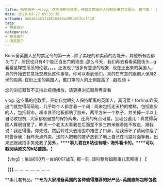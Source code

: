 ```yaml
---
title: 搞笑段子->vlog: 这空荡的伦敦里，开始自觉跟别人保持距离的英国人，真可爱！ | 糗事百科
date: 2020-03-27 09:35:35
urlname: 0e23ea351f38816404a398d9f3ccf410
tags: 
- 糗事百科
categories:
- 糗事百科
- 搞笑段子
---
```

Boris全英国人民的禁足令的第一天...除了卖吃的和卖药的店能开，其他所有店都关门了.. 居民也只有4个能正当出门的理由..那么今天，我们再去看看英国街头...g看看这样空荡荡的伦敦。。。。还发现了很多有意思的现象...现在还出来的英国人，真的开始去在意社交疏远这件事情，你可以看到他们，真的在有意的跟别人保持2米的距离..在街上走的英国人，戴口罩的人的比例提高了...戳视频 ↓

您的浏览器暂不支持此视频播放，请更换浏览器后再查看

vlog: 这空荡的伦敦里，开始自觉跟别人保持距离的英国人，真可爱！forrina:昨天出门就觉得萌萌哒，几乎每个人都含着一个词：两米包括走天桥的楼梯，包括跑步的人，包括超市，超市甚至地板都贴了胶布，两平方米一个格子，并关掉一半以上自助收银机…大家都很自觉的保持两米，还真的有点可爱。公理公道儿：真觉得英国人算很自觉了，昨天一个老太太看我在后面差不多三四米跟着她不敢走，跟我说：我走得慢，你先过。然后转过头去用围巾捂住了口鼻，给我乐坏了请问你瘦了吗告诉我：我昨天点外卖，送的人把我的披萨放到了地上自己在马路对面等我，出来还跟我招手笑死我了**另外，****事儿君在B站也有哦~ 海外看卡的，****可以戳阅读原文的b站链接。**【

【vlog】: 坐进800万一台的007战车, 那一刻, 请叫我詹姆斯事儿君邦德！【

【【【…………………………

**事儿君有品，****专为大家准备英国的各种值得推荐的好产品~****英国直邮****包邮包税**


